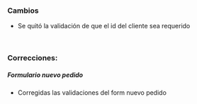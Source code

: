 <h3>Cambios</h3>
<ul>
    <li>Se quitó la validación de que el id del cliente sea requerido</li>
</ul>

</br>

<h3>Correcciones:</h3>

<h5>Formulario nuevo pedido</h5>
<ul>
    <li>Corregidas las validaciones del form nuevo pedido</li>
</ul>